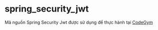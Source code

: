 # spring_security_jwt
Mã nguồn Spring Security Jwt được sử dụng để thực hành tại [CodeGym](https://codegym.vn)